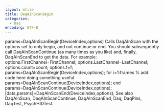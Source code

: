 ```yaml
---
layout: mfile
title: DaqAInScanBegin
categories:
  - Daq
encoding: UTF-8
---
```


params=DaqAInScanBegin(DeviceIndex,options)
Calls DaqAInScan with the options set to only begin, and not continue or
end. You should subsequently call DaqAInScanContinue (as many times as
you like) and, finally, DaqAInScanEnd to get the data. For example:
    options.FirstChannel=FirstChannel;
    options.LastChannel=LastChannel;
    options.count=count;
    options.f=f;
    params=DaqAInScanBegin(DeviceIndex,options);
    for i=1:frames
        % add code here doing something useful
        params=DaqAInScanContinue(DeviceIndex,options);
    end
    params=DaqAInScanContinue(DeviceIndex,options);
    [data,params]=DaqAInScanEnd(DeviceIndex,options);
See also DaqAInScan, DaqAInScanContinue, DaqAInScanEnd,
Daq, DaqPins, DaqTest, PsychHIDTest.